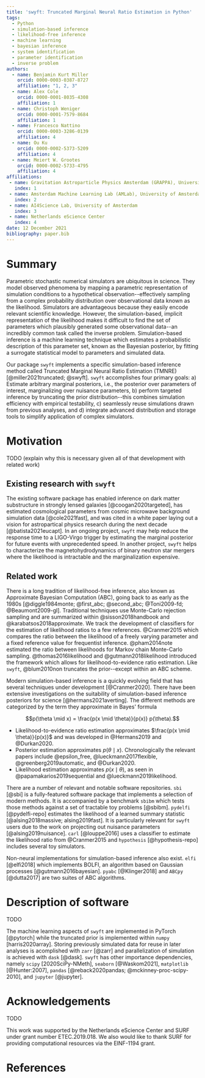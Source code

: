```yaml
---
title: 'swyft: Truncated Marginal Neural Ratio Estimation in Python'
tags:
  - Python
  - simulation-based inference
  - likelihood-free inference
  - machine learning
  - bayesian inference
  - system identification
  - parameter identification
  - inverse problem
authors:
  - name: Benjamin Kurt Miller
    orcid: 0000-0003-0387-8727
    affiliation: "1, 2, 3"
  - name: Alex Cole
    orcid: 0000-0001-8035-4308
    affiliation: 1
  - name: Christoph Weniger
    orcid: 0000-0001-7579-8684
    affiliation: 1
  - name: Francesco Nattino
    orcid: 0000-0003-3286-0139
    affiliation: 4
  - name: Ou Ku
    orcid: 0000-0002-5373-5209
    affiliation: 4
  - name: Meiert W. Grootes
    orcid: 0000-0002-5733-4795
    affiliation: 4
affiliations:
 - name: Gravitation Astroparticle Physics Amsterdam (GRAPPA), University of Amsterdam
   index: 1
 - name: Amsterdam Machine Learning Lab (AMLab), University of Amsterdam
   index: 2
 - name: AI4Science Lab, University of Amsterdam
   index: 3
 - name: Netherlands eScience Center
   index: 4
date: 12 December 2021
bibliography: paper.bib
---
```


# Summary
Parametric stochastic numerical simulators are ubiquitous in science. They model observed phenomena by mapping a parametric representation of simulation conditions to a hypothetical observation--effectively sampling from a complex probability distribution over observational data known as the likelihood. Simulators are advantageous because they easily encode relevant scientific knowledge. However, the simulation-based, implicit representation of the likelihood makes it difficult to find the set of parameters which plausibly generated some observational data--an incredibly common task called the inverse problem. Simulation-based inference is a machine learning technique which estimates a probabilistic description of this parameter set, known as the Bayesian posterior, by fitting a surrogate statistical model to parameters and simulated data.

Our package `swyft` implements a specific simulation-based inference method called Truncated Marginal Neural Ratio Estimation (TMNRE) [@miller2021truncated; @swyft]. `swyft` accomplishes four primary goals: a) Estimate arbitrary marginal posteriors, i.e., the posterior over parameters of interest, marginalizing over nuisance parameters, b) perform targeted inference by truncating the prior distribution--this combines simulation efficiency with empirical testability, c) seamlessly reuse simulations drawn from previous analyses, and d) integrate advanced distribution and storage tools to simplify application of complex simulators.

# Motivation
TODO (explain why this is necessary given all of that development with related work)

## Existing research with `swyft`
The existing software package has enabled inference on dark matter substructure in strongly lensed galaxies [@coogan2020targeted], has estimated cosmological parameters from cosmic microwave background simulation data [@cole2021fast], and was cited in a white paper laying out a vision for astropartical physics research during the next decade [@batista2021eucapt]. In an ongoing project, `swyft` may help reduce the response time to a LIGO-Virgo trigger by estimating the marginal posterior for future events with unprecedented speed. In another project, `swyft` helps to characterize the magnetohydrodynamics of binary neutron star mergers where the likelihood is intractable and the marginalization expensive.

## Related work
There is a long tradition of likelihood-free inference, also known as Approximate Bayesian Computation (ABC), going back to as early as the 1980s [@diggle1984monte; @first_abc; @second_abc; @Toni2009-fd; @Beaumont2009-gl]. Traditional techniques use Monte-Carlo rejection sampling and are summarized within @sisson2018handbook and @karabatsos2018approximate. We track the development of classifiers for the estimation of likelihood ratios to a few references. @Cranmer2015 which compares the ratio between the likelihood of a freely varying parameter and a fixed reference value for frequentist inference. @pham2014note estimated the ratio between likelihoods for Markov chain Monte-Carlo sampling. @thomas2016likelihood and @gutmann2018likelihood introduced the framework which allows for likelihood-to-evidence ratio estimation. Like `swyft`, @blum2010non truncates the prior--except within an ABC scheme.

Modern simulation-based inference is a quickly evolving field that has several techniques under development [@Cranmer2020]. There have been extensive investigations on the suitability of simulation-based inference posteriors for science [@hermans2021averting]. The different methods are categorized by the term they approximate in Bayes' formula

$$p(\theta \mid x) = \frac{p(x \mid \theta)}{p(x)} p(\theta).$$

- Likelihood-to-evidence ratio estimation approximates $\frac{p(x \mid \theta)}{p(x)}$ and was developed in @Hermans2019 and @Durkan2020.
- Posterior estimation approximates $p(\theta \mid x)$. Chronologically the relevant papers include @epsilon_free, @lueckmann2017flexible, @greenberg2019automatic, and @Durkan2020.
- Likelihood estimation approximates $p(x \mid \theta)$, as seen in @papamakarios2019sequential and @lueckmann2019likelihood.

There are a number of relevant and notable software repositories. `sbi` [@sbi] is a fully-featured software package that implements a selection of modern methods. It is accompanied by a benchmark `sbibm` which tests
those methods against a set of tractable toy problems [@sbibm]. `pydelfi` [@pydelfi-repo] estimates the likelihood of a learned summary statistic [@alsing2018massive; alsing2019fast]. It is particularly relevant for `swyft` users due to the work on projecting out nuisance parameters [@alsing2019nuisance]. `carl` [@louppe2016] uses a classifier to estimate the likelihood ratio from @Cranmer2015 and `hypothesis` [@hypothesis-repo] includes several toy simulators.

Non-neural implementations for simulation-based inference also exist. `elfi` [@elfi2018] which implements BOLFI, an algorithm based on Gaussian processes [@gutmann2016bayesian]. `pyabc` [@Klinger2018] and `ABCpy` [@dutta2017] are two suites of ABC algorithms.


# Description of software
TODO

The machine learning aspects of `swyft` are implemented in PyTorch [@pytorch] while the truncated prior is implemented within `numpy` [harris2020array]. Storing previously simulated data for reuse in later analyses is acomplished with `zarr` [@zarr] and parallelization of simulation is achieved with `dask` [@dask]. `swyft` has other importance dependencies, namely `scipy` [2020SciPy-NMeth], `seaborn` [@Waskom2021], `matplotlib` [@Hunter:2007], `pandas` [@reback2020pandas; @mckinney-proc-scipy-2010], and `jupyter` [@jupyter].

# Acknowledgements
TODO

This work was supported by the Netherlands eScience Center and SURF under grant number ETEC.2019.018. We also would like to thank SURF for providing computational resources via the EINF-1194 grant.


# References
